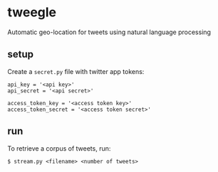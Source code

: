 tweegle
=======

Automatic geo-location for tweets using natural language processing

setup
-----
Create a `secret.py` file with twitter app tokens:
```
api_key = '<api key>'
api_secret = '<api secret>'

access_token_key = '<access token key>'
access_token_secret = '<access token secret>'
```

run
---
To retrieve a corpus of tweets, run:
```
$ stream.py <filename> <number of tweets>
```
